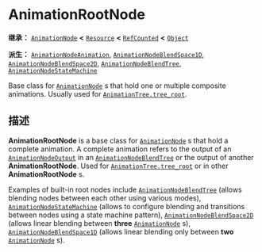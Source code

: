 <!-- ⚠ 请勿编辑本文件 ⚠ -->
<!-- 本文档使用脚本从 WeDot 引擎源码仓库生成。 -->
<!-- 生成脚本：https://github.com/WeDot-Engine/WeDot/tree/4.3/doc/tools/make_md.py； -->
<!-- 原文件：https://github.com/WeDot-Engine/WeDot/tree/4.3/doc/classes/AnimationRootNode.xml。 -->

<div id="_class_animationrootnode"></div>

# AnimationRootNode

**继承：** [`AnimationNode`](class_animationnode.md) **<** [`Resource`](class_resource.md) **<** [`RefCounted`](class_refcounted.md) **<** [`Object`](class_object.md)

**派生：** [`AnimationNodeAnimation`](class_animationnodeanimation.md), [`AnimationNodeBlendSpace1D`](class_animationnodeblendspace1d.md), [`AnimationNodeBlendSpace2D`](class_animationnodeblendspace2d.md), [`AnimationNodeBlendTree`](class_animationnodeblendtree.md), [`AnimationNodeStateMachine`](class_animationnodestatemachine.md)

Base class for [`AnimationNode`](class_animationnode.md) s that hold one or multiple composite animations. Usually used for [`AnimationTree.tree_root`](class_animationtree.md#class_animationtree_property_tree_root).

## 描述

**AnimationRootNode** is a base class for [`AnimationNode`](class_animationnode.md) s that hold a complete animation. A complete animation refers to the output of an [`AnimationNodeOutput`](class_animationnodeoutput.md) in an [`AnimationNodeBlendTree`](class_animationnodeblendtree.md) or the output of another **AnimationRootNode**. Used for [`AnimationTree.tree_root`](class_animationtree.md#class_animationtree_property_tree_root) or in other **AnimationRootNode** s.

Examples of built-in root nodes include [`AnimationNodeBlendTree`](class_animationnodeblendtree.md) (allows blending nodes between each other using various modes), [`AnimationNodeStateMachine`](class_animationnodestatemachine.md) (allows to configure blending and transitions between nodes using a state machine pattern), [`AnimationNodeBlendSpace2D`](class_animationnodeblendspace2d.md) (allows linear blending between **three** [`AnimationNode`](class_animationnode.md) s), [`AnimationNodeBlendSpace1D`](class_animationnodeblendspace1d.md) (allows linear blending only between **two** [`AnimationNode`](class_animationnode.md) s).

[^virtual]: 本方法通常需要用户覆盖才能生效。
[^const]: 本方法无副作用，不会修改该实例的任何成员变量。
[^vararg]: 本方法除了能接受在此处描述的参数外，还能够继续接受任意数量的参数。
[^constructor]: 本方法用于构造某个类型。
[^static]: 调用本方法无需实例，可直接使用类名进行调用。
[^operator]: 本方法描述的是使用本类型作为左操作数的有效运算符。
[^bitfield]: 这个值是由下列位标志构成位掩码的整数。
[^void]: 无返回值。
